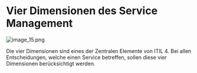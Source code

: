 # Vier Dimensionen des Service Management

![image_15.png](image_15.png)

Die vier Dimensionen sind eines der Zentralen Elemente von ITIL 4. Bei allen Entscheidungen, welche einen Service betreffen,
sollen diese vier Dimensionen berücksichtigt werden.